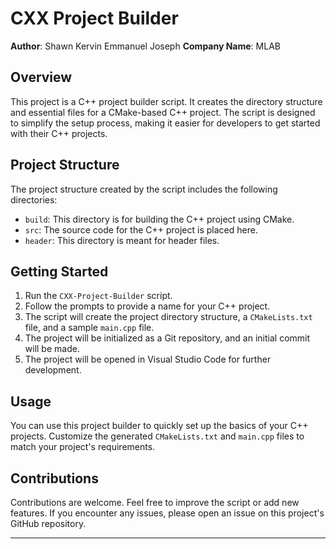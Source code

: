 # CXX Project Builder

**Author**: Shawn Kervin Emmanuel Joseph
**Company Name**: MLAB

## Overview

This project is a C++ project builder script. It creates the directory structure and essential files for a CMake-based C++ project. The script is designed to simplify the setup process, making it easier for developers to get started with their C++ projects.

## Project Structure

The project structure created by the script includes the following directories:

- `build`: This directory is for building the C++ project using CMake.
- `src`: The source code for the C++ project is placed here.
- `header`: This directory is meant for header files.

## Getting Started

1. Run the `CXX-Project-Builder` script.
2. Follow the prompts to provide a name for your C++ project.
3. The script will create the project directory structure, a `CMakeLists.txt` file, and a sample `main.cpp` file.
4. The project will be initialized as a Git repository, and an initial commit will be made.
5. The project will be opened in Visual Studio Code for further development.

## Usage

You can use this project builder to quickly set up the basics of your C++ projects. Customize the generated `CMakeLists.txt` and `main.cpp` files to match your project's requirements.

## Contributions

Contributions are welcome. Feel free to improve the script or add new features. If you encounter any issues, please open an issue on this project's GitHub repository.


---
